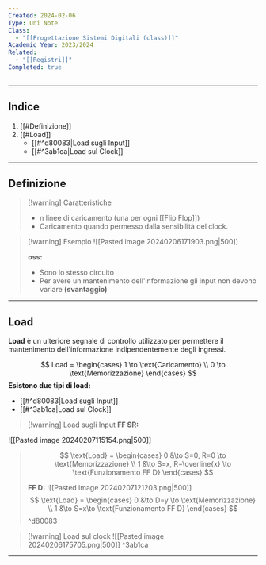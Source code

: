 ```yaml
---
Created: 2024-02-06
Type: Uni Note
Class:
  - "[[Progettazione Sistemi Digitali (class)]]"
Academic Year: 2023/2024
Related:
  - "[[Registri]]"
Completed: true
---
```

---
## Indice
1. [[#Definizione]]
2. [[#Load]]
	- [[#^d80083|Load sugli Input]]
	- [[#^3ab1ca|Load sul Clock]]
---
## Definizione

>[!warning] Caratteristiche
>- n linee di caricamento (una per ogni [[Flip Flop]])
>- Caricamento quando permesso dalla sensibilità del clock.

>[!warning] Esempio
>![[Pasted image 20240206171903.png|500]]
>
>**oss:** 
>- Sono lo stesso circuito
>- Per avere un mantenimento dell'informazione gli input non devono variare **(svantaggio)**

---
## Load
**Load** è un ulteriore segnale di controllo utilizzato per permettere il mantenimento dell'informazione indipendentemente degli ingressi.

$$
Load = \begin{cases} 
1 \to \text{Caricamento} \\
0 \to  \text{Memorizzazione}
\end{cases}
$$
**Esistono due tipi di load:**
- [[#^d80083|Load sugli Input]]
- [[#^3ab1ca|Load sul Clock]]

>[!warning] Load sugli Input
>**FF SR:**
>
![[Pasted image 20240207115154.png|500]]
>$$ \text{Load} = \begin{cases}
>0 &\to S=0, R=0 \to \text{Memorizzazione} \\
>1 &\to S=x, R=\overline{x} \to \text{Funzionamento FF D}
>\end{cases} $$
>
>**FF D:** 
>![[Pasted image 20240207121203.png|500]]
>$$ \text{Load} = \begin{cases}
>0 &\to D=y \to \text{Memorizzazione} \\
>1 &\to S=x\to \text{Funzionamento FF D}
>\end{cases} $$
^d80083

>[!warning] Load sul clock
![[Pasted image 20240206175705.png|500]]
^3ab1ca

---